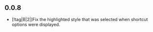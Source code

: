 ## 0.0.8

- [!tag|B|2|]Fix the highlighted style that was selected when shortcut options were displayed.
